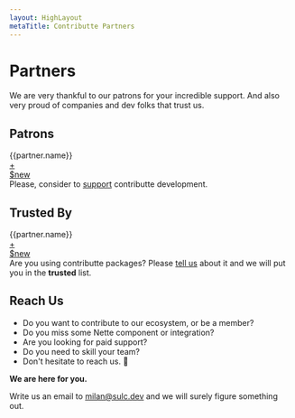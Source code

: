 ```yaml
---
layout: HighLayout
metaTitle: Contributte Partners
---
```


<h1>Partners</h1>

<p>
  We are very thankful to our patrons for your incredible support. And also very proud 
  of companies and dev folks that trust us. 
</p>

<div class="mb-16"></div>

<h2>Patrons</h2>

<div class="flex  flex-wrap my-12">
  <div v-for="partner of $page.contributte.partners.patrons">
    <a
      class="block max-w-sm rounded overflow-hidden shadow-lg px-6 m-2"
      :href="partner.website"
      :key="partner.name"
      target="_blank"
    >
      <div class="h-32 flex items-center justify-center">
         <img class="w-32" :src="partner.avatar" loading="lazy" :alt="partner.name" :title="partner.name" />
      </div>
      <div class="px-6 py-4 text-center">
        <div class="font-bold">{{partner.name}}</div>
      </div>
    </a>
  </div>
  <div>
     <a
      class="block max-w-sm rounded overflow-hidden shadow-lg m-2"
      href="https://github.com/contributte/contributte/issues/new?template=Patron.md"
      target="_blank"
    >
      <div class="w-32 h-32 text-center text-6xl flex items-center justify-center">+</div> 
      <div class="px-6 py-4 text-center">$new</div>
    </a>
  </div>
</div>

<div>
  Please, consider to <a class="text-blue-600 underline" href="https://github.com/contributte/contributte/issues/new?template=Patron.md">support</a> contributte development.
</div>

<div class="mb-16"></div>

<h2>Trusted By</h2>

<div class="flex flex-wrap my-12">
  <div v-for="partner of $page.contributte.partners.trusted">
    <a
      class="block max-w-sm rounded overflow-hidden shadow-lg px-6 m-2"
      :href="partner.website"
      :key="partner.name"
      target="_blank"
    >
      <div class="h-32 flex items-center justify-center">
         <img class="w-32" :src="partner.avatar" loading="lazy" :alt="partner.name" :title="partner.name" />
      </div>
      <div class="px-6 py-4 text-center">
        <div class="font-bold">{{partner.name}}</div>
      </div>
    </a>
  </div>
  <div>
     <a
      class="block max-w-sm rounded overflow-hidden shadow-lg m-2"
      href="https://github.com/contributte/contributte/issues/new?template=Truster.md"
      target="_blank"
    >
      <div class="w-32 h-32 text-center text-6xl flex items-center justify-center">+</div> 
      <div class="px-6 py-4 text-center">$new</div>
    </a>
  </div>
</div>

<div>
  Are you using contributte packages? Please <a class="text-blue-600 underline" href="https://github.com/contributte/contributte/issues/new?template=Truster.md">tell us</a> about it and we will put you in the <strong>trusted</strong> list.
</div>

<div class="mb-16"></div>

<h2>Reach Us</h2>

<ul class="my-8 list-disc list-inside">
  <li>Do you want to contribute to our ecosystem, or be a member?</li>
  <li>Do you miss some Nette component or integration?</li>
  <li>Are you looking for paid support?</li>
  <li>Do you need to skill your team?</li>
  <li>Don't hesitate to reach us. 🚀</li>
</ul>

<p><strong>We are here for you.</strong></p>

<p>
  Write us an email to <a class="underline" href="mailto:milan@sulc.dev">milan@sulc.dev</a> and we will surely figure something out.
</p>
